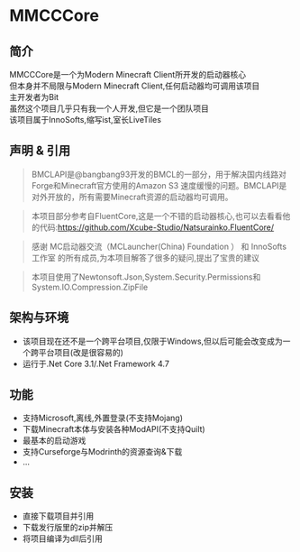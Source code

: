 ﻿# MMCCCore
## 简介
MMCCCore是一个为Modern Minecraft Client所开发的启动器核心  
但本身并不局限与Modern Minecraft Client,任何启动器均可调用该项目  
主开发者为Bit  
虽然这个项目几乎只有我一个人开发,但它是一个团队项目  
该项目属于InnoSofts,缩写ist,室长LiveTiles  
## 声明 & 引用
>BMCLAPI是@bangbang93开发的BMCL的一部分，用于解决国内线路对Forge和Minecraft官方使用的Amazon S3 速度缓慢的问题。BMCLAPI是对外开放的，所有需要Minecraft资源的启动器均可调用。

>本项目部分参考自FluentCore,这是一个不错的启动器核心,也可以去看看他的代码:https://github.com/Xcube-Studio/Natsurainko.FluentCore/

>感谢 MC启动器交流（MCLauncher(China) Foundation ） 和 InnoSofts工作室 的所有成员,为本项目解答了很多的疑问,提出了宝贵的建议

>本项目使用了Newtonsoft.Json,System.Security.Permissions和System.IO.Compression.ZipFile
## 架构与环境
+ 该项目现在还不是一个跨平台项目,仅限于Windows,但以后可能会改变成为一个跨平台项目(改是很容易的)  
+ 运行于.Net Core 3.1/.Net Framework 4.7
## 功能
+ 支持Microsoft,离线,外置登录(不支持Mojang)  
+ 下载Minecraft本体与安装各种ModAPI(不支持Quilt)
+ 最基本的启动游戏
+ 支持Curseforge与Modrinth的资源查询&下载
+ ...
## 安装
+ 直接下载项目并引用
+ 下载发行版里的zip并解压
+ 将项目编译为dll后引用
